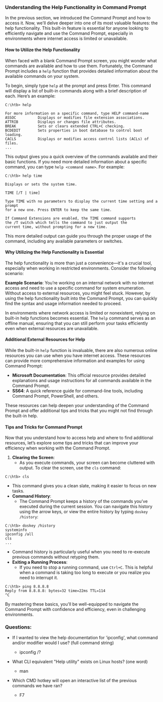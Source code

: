 ### Understanding the Help Functionality in Command Prompt
In the previous section, we introduced the Command Prompt and how to access it. Now, we'll delve deeper into one of its most valuable features: the help functionality. This built-in feature is essential for anyone looking to efficiently navigate and use the Command Prompt, especially in environments where internet access is limited or unavailable.

#### How to Utilize the Help Functionality
When faced with a blank Command Prompt screen, you might wonder what commands are available and how to use them. Fortunately, the Command Prompt includes a `help` function that provides detailed information about the available commands on your system.

To begin, simply type `help` at the prompt and press Enter. This command will display a list of built-in commands along with a brief description of each. Here’s an example:
```
C:\htb> help

For more information on a specific command, type HELP command-name
ASSOC          Displays or modifies file extension associations.
ATTRIB         Displays or changes file attributes.
BREAK          Sets or clears extended CTRL+C checking.
BCDEDIT        Sets properties in boot database to control boot loading.
CACLS          Displays or modifies access control lists (ACLs) of files.
...

```

This output gives you a quick overview of the commands available and their basic functions. If you need more detailed information about a specific command, you can type `help <command name>`. For example:

```
C:\htb> help time

Displays or sets the system time.

TIME [/T | time]

Type TIME with no parameters to display the current time setting and a prompt
for a new one. Press ENTER to keep the same time.

If Command Extensions are enabled, the TIME command supports
the /T switch which tells the command to just output the
current time, without prompting for a new time.

```

This more detailed output can guide you through the proper usage of the command, including any available parameters or switches.

#### Why Utilizing the Help Functionality is Essential
The help functionality is more than just a convenience—it's a crucial tool, especially when working in restricted environments. Consider the following scenario:

**Example Scenario**: You’re working on an internal network with no internet access and need to use a specific command for system enumeration. Without access to external resources, you might feel stuck. However, by using the help functionality built into the Command Prompt, you can quickly find the syntax and usage information needed to proceed.

In environments where network access is limited or nonexistent, relying on built-in help functions becomes essential. The `help` command serves as an offline manual, ensuring that you can still perform your tasks efficiently even when external resources are unavailable.

#### Additional External Resources for Help
While the built-in `help` function is invaluable, there are also numerous online resources you can use when you have internet access. These resources can provide more comprehensive information and examples for using Command Prompt:

- **Microsoft Documentation**: This official resource provides detailed explanations and usage instructions for all commands available in the Command Prompt.
- **SS64**: A quick reference guide for command-line tools, including Command Prompt, PowerShell, and others.

These resources can help deepen your understanding of the Command Prompt and offer additional tips and tricks that you might not find through the built-in help.

#### Tips and Tricks for Command Prompt
Now that you understand how to access help and where to find additional resources, let’s explore some tips and tricks that can improve your efficiency when working with the Command Prompt.

1. **Clearing the Screen**:
    - As you execute commands, your screen can become cluttered with output. To clear the screen, use the `cls` command:
```
C:\htb> cls
```
- This command gives you a clean slate, making it easier to focus on new tasks.
- **Command History**:
    - The Command Prompt keeps a history of the commands you’ve executed during the current session. You can navigate this history using the arrow keys, or view the entire history by typing `doskey /history`:
```
C:\htb> doskey /history
systeminfo
ipconfig /all
cls
...
```
- Command history is particularly useful when you need to re-execute previous commands without retyping them.
- **Exiting a Running Process**:
    - If you need to stop a running command, use `Ctrl+C`. This is helpful when a command is taking too long to execute or you realize you need to interrupt it.
```
C:\htb> ping 8.8.8.8
Reply from 8.8.8.8: bytes=32 time=22ms TTL=114
^C
```

By mastering these basics, you'll be well-equipped to navigate the Command Prompt with confidence and efficiency, even in challenging environments.

### Questions:
- If I wanted to view the help documentation for 'ipconfig', what command and/or modifier would I use? (full command string)
	- ipconfig /?

- What CLI equivalent "Help utility" exists on Linux hosts? (one word)
	- man

- Which CMD hotkey will open an interactive list of the previous commands we have ran?
	- F7